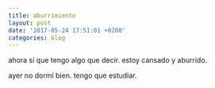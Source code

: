 ```yaml
---
title: aburrimiento
layout: post
date: '2017-05-24 17:51:01 +0200'
categories: blog
---
```


ahora sí que tengo algo que decir. estoy cansado y aburrido.





ayer no dormí bien.
tengo que estudiar.